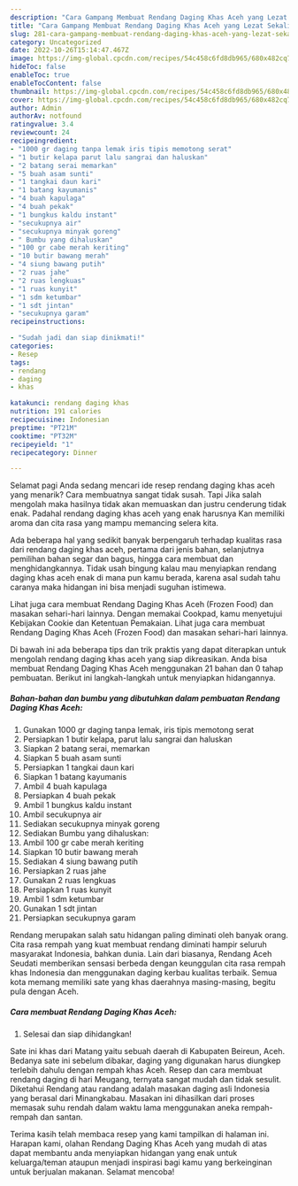 ```yaml
---
description: "Cara Gampang Membuat Rendang Daging Khas Aceh yang Lezat Sekali "
title: "Cara Gampang Membuat Rendang Daging Khas Aceh yang Lezat Sekali "
slug: 281-cara-gampang-membuat-rendang-daging-khas-aceh-yang-lezat-sekali
category: Uncategorized
date: 2022-10-26T15:14:47.467Z
image: https://img-global.cpcdn.com/recipes/54c458c6fd8db965/680x482cq70/rendang-daging-khas-aceh-foto-resep-utama.jpg
hideToc: false
enableToc: true
enableTocContent: false
thumbnail: https://img-global.cpcdn.com/recipes/54c458c6fd8db965/680x482cq70/rendang-daging-khas-aceh-foto-resep-utama.jpg
cover: https://img-global.cpcdn.com/recipes/54c458c6fd8db965/680x482cq70/rendang-daging-khas-aceh-foto-resep-utama.jpg
author: Admin
authorAv: notfound
ratingvalue: 3.4
reviewcount: 24
recipeingredient:
- "1000 gr daging tanpa lemak iris tipis memotong serat"
- "1 butir kelapa parut lalu sangrai dan haluskan"
- "2 batang serai memarkan"
- "5 buah asam sunti"
- "1 tangkai daun kari"
- "1 batang kayumanis"
- "4 buah kapulaga"
- "4 buah pekak"
- "1 bungkus kaldu instant"
- "secukupnya air"
- "secukupnya minyak goreng"
- " Bumbu yang dihaluskan"
- "100 gr cabe merah keriting"
- "10 butir bawang merah"
- "4 siung bawang putih"
- "2 ruas jahe"
- "2 ruas lengkuas"
- "1 ruas kunyit"
- "1 sdm ketumbar"
- "1 sdt jintan"
- "secukupnya garam"
recipeinstructions:

- "Sudah jadi dan siap dinikmati!"
categories:
- Resep
tags:
- rendang
- daging
- khas

katakunci: rendang daging khas 
nutrition: 191 calories
recipecuisine: Indonesian
preptime: "PT21M"
cooktime: "PT32M"
recipeyield: "1"
recipecategory: Dinner

---
```



Selamat pagi Anda sedang mencari ide resep rendang daging khas aceh yang menarik? Cara membuatnya sangat tidak susah. Tapi Jika salah mengolah maka hasilnya tidak akan memuaskan dan justru cenderung tidak enak. Padahal rendang daging khas aceh yang enak harusnya Kan memiliki aroma dan cita rasa yang mampu memancing selera kita.


Ada beberapa hal yang sedikit banyak berpengaruh terhadap kualitas rasa dari rendang daging khas aceh, pertama dari jenis bahan, selanjutnya pemilihan bahan segar dan bagus, hingga cara membuat dan menghidangkannya. Tidak usah bingung kalau mau menyiapkan rendang daging khas aceh enak di mana pun kamu berada, karena asal sudah tahu caranya maka hidangan ini bisa menjadi suguhan istimewa.

Lihat juga cara membuat Rendang Daging Khas Aceh (Frozen Food) dan masakan sehari-hari lainnya. Dengan memakai Cookpad, kamu menyetujui Kebijakan Cookie dan Ketentuan Pemakaian. Lihat juga cara membuat Rendang Daging Khas Aceh (Frozen Food) dan masakan sehari-hari lainnya.


Di bawah ini ada beberapa tips dan trik praktis yang dapat diterapkan untuk mengolah rendang daging khas aceh yang siap dikreasikan. Anda bisa membuat Rendang Daging Khas Aceh menggunakan 21 bahan dan 0 tahap pembuatan. Berikut ini langkah-langkah untuk menyiapkan hidangannya.

<!--inarticleads1-->

##### Bahan-bahan dan bumbu yang dibutuhkan dalam pembuatan Rendang Daging Khas Aceh:

1. Gunakan 1000 gr daging tanpa lemak, iris tipis memotong serat
1. Persiapkan 1 butir kelapa, parut lalu sangrai dan haluskan
1. Siapkan 2 batang serai, memarkan
1. Siapkan 5 buah asam sunti
1. Persiapkan 1 tangkai daun kari
1. Siapkan 1 batang kayumanis
1. Ambil 4 buah kapulaga
1. Persiapkan 4 buah pekak
1. Ambil 1 bungkus kaldu instant
1. Ambil secukupnya air
1. Sediakan secukupnya minyak goreng
1. Sediakan  Bumbu yang dihaluskan:
1. Ambil 100 gr cabe merah keriting
1. Siapkan 10 butir bawang merah
1. Sediakan 4 siung bawang putih
1. Persiapkan 2 ruas jahe
1. Gunakan 2 ruas lengkuas
1. Persiapkan 1 ruas kunyit
1. Ambil 1 sdm ketumbar
1. Gunakan 1 sdt jintan
1. Persiapkan secukupnya garam


Rendang merupakan salah satu hidangan paling diminati oleh banyak orang. Cita rasa rempah yang kuat membuat rendang diminati hampir seluruh masyarakat Indonesia, bahkan dunia. Lain dari biasanya, Rendang Aceh Seudati memberikan sensasi berbeda dengan keunggulan cita rasa rempah khas Indonesia dan menggunakan daging kerbau kualitas terbaik. Semua kota memang memiliki sate yang khas daerahnya masing-masing, begitu pula dengan Aceh. 

<!--inarticleads2-->

##### Cara membuat Rendang Daging Khas Aceh:


1. Selesai dan siap dihidangkan!

Sate ini khas dari Matang yaitu sebuah daerah di Kabupaten Beireun, Aceh. Bedanya sate ini sebelum dibakar, daging yang digunakan harus diungkep terlebih dahulu dengan rempah khas Aceh. Resep dan cara membuat rendang daging di hari Meugang, ternyata sangat mudah dan tidak sesulit. Diketahui Rendang atau randang adalah masakan daging asli Indonesia yang berasal dari Minangkabau. Masakan ini dihasilkan dari proses memasak suhu rendah dalam waktu lama menggunakan aneka rempah-rempah dan santan. 

Terima kasih telah membaca resep yang kami tampilkan di halaman ini. Harapan kami, olahan Rendang Daging Khas Aceh yang mudah di atas dapat membantu anda menyiapkan hidangan yang enak untuk keluarga/teman ataupun menjadi inspirasi bagi kamu yang berkeinginan untuk berjualan makanan. Selamat mencoba!
